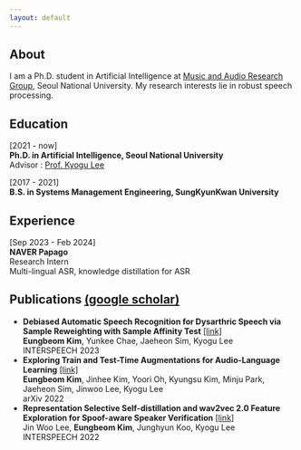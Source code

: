 ```yaml
---
layout: default
---
```

## About
I am a Ph.D. student in Artificial Intelligence at [Music and Audio Research Group](https://snu-marg.notion.site), Seoul National University. My research interests lie in robust speech processing.

## Education
[2021 - now]  
**Ph.D. in Artificial Intelligence, Seoul National University**  
Advisor : [Prof. Kyogu Lee](https://scholar.google.com/citations?user=Fk4jQFEAAAAJ&hl=en&oi=ao)

[2017 - 2021]  
**B.S. in Systems Management Engineering, SungKyunKwan University**  

## Experience
[Sep 2023 - Feb 2024]  
**NAVER Papago**  
Research Intern  
Multi-lingual ASR, knowledge distillation for ASR

## Publications [(google scholar)](https://scholar.google.com/citations?hl=en&user=nxoqISsAAAAJ)
- **Debiased Automatic Speech Recognition for Dysarthric Speech via Sample Reweighting with Sample Affinity Test** [[link]](https://arxiv.org/abs/2305.13108)  
  __Eungbeom Kim__, Yunkee Chae, Jaeheon Sim, Kyogu Lee  
  INTERSPEECH 2023
- **Exploring Train and Test-Time Augmentations for Audio-Language Learning** [[link]](https://arxiv.org/abs/2210.17143)  
  __Eungbeom Kim__, Jinhee Kim, Yoori Oh, Kyungsu Kim, Minju Park, Jaeheon Sim, Jinwoo Lee, Kyogu Lee  
  arXiv 2022
- **Representation Selective Self-distillation and wav2vec 2.0 Feature Exploration for Spoof-aware Speaker Verification** [[link]](https://arxiv.org/abs/2204.02639)  
  Jin Woo Lee, __Eungbeom Kim__, Junghyun Koo, Kyogu Lee  
  INTERSPEECH 2022


